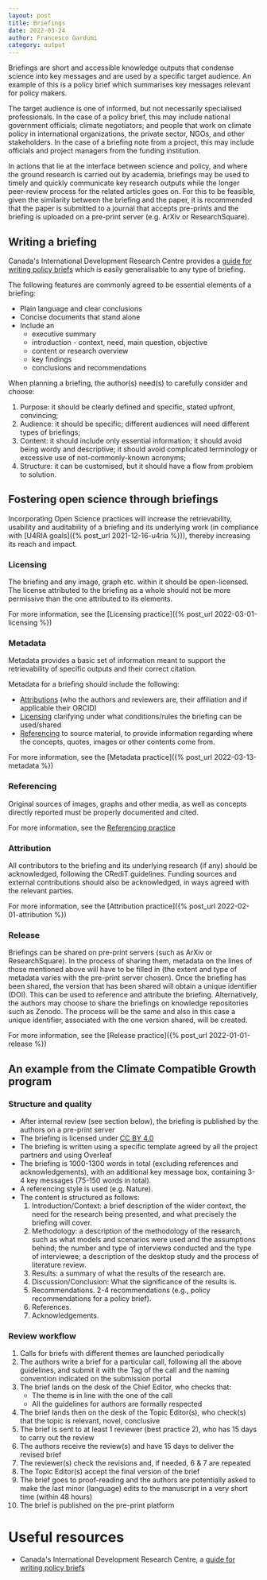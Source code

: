 ```yaml
---
layout: post
title: Briefings
date: 2022-03-24
author: Francesco Gardumi
category: output
---
```


Briefings are short and accessible knowledge outputs that condense science into key messages and are used by a specific target audience. An example of this is a policy brief which summarises key messages relevant for policy makers.

The target audience is one of informed, but not necessarily specialised professionals. In the case of a policy brief, this may include national government officials; climate negotiators; and people that work on climate policy in international organizations, the private sector, NGOs, and other stakeholders. In the case of a briefing note from a project, this may include officials and project managers from the funding institution.

In actions that lie at the interface between science and policy, and where the ground research is carried out by academia, briefings may be used to timely and quickly communicate key research outputs while the longer peer-review process for the related articles goes on. For this to be feasible, given the similarity between the briefing and the paper, it is recommended that the paper is submitted to a journal that accepts pre-prints and the briefing is uploaded on a pre-print server (e.g. ArXiv or ResearchSquare).

## Writing a briefing

Canada's International Development Research Centre provides a [guide for writing policy briefs](https://www.idrc.ca/en/how-write-policy-brief) which is easily generalisable to any type of briefing.

The following features are commonly agreed to be essential elements of a briefing:
* Plain language and clear conclusions
* Concise documents that stand alone
* Include an
  * executive summary
  * introduction - context, need, main question, objective
  * content or research overview
  * key findings
  * conclusions and recommendations

When planning a briefing, the author(s) need(s) to carefully consider and choose:

1. Purpose: it should be clearly defined and specific, stated upfront, convincing;
2. Audience: it should be specific; different audiences will need different types of briefings;
3. Content: it should include only essential information; it should avoid being wordy and descriptive; it should avoid complicated terminology or excessive use of not-commonly-known acronyms;
4. Structure: it can be customised, but it should have a flow from problem to solution.

## Fostering open science through briefings

Incorporating Open Science practices will increase the retrievability, usability and auditability of a briefing and its underlying work (in compliance with [U4RIA goals]({% post_url 2021-12-16-u4ria %})), thereby increasing its reach and impact.

### Licensing

The briefing and any image, graph etc. within it should be open-licensed.
The license attributed to the briefing as a whole should not be more permissive than the one attributed to its elements.

For more information, see the [Licensing practice]({% post_url 2022-03-01-licensing %})

### Metadata

Metadata provides a basic set of information meant to support the retrievability of specific outputs and their correct citation.

Metadata for a briefing should include the following:

- [Attributions](#attribution) (who the authors and reviewers are, their affiliation and if applicable their ORCID)
- [Licensing](#licensing) clarifying under what conditions/rules the briefing can be used/shared
- [Referencing](#referencing) to source material, to provide information regarding where the concepts, quotes, images or other contents come from.

For more information, see the [Metadata practice]({% post_url 2022-03-13-metadata %})

### Referencing

Original sources of images, graphs and other media, as well as concepts directly reported must be properly documented and cited.

For more information, see the [Referencing practice]()

### Attribution

All contributors to the briefing and its underlying research (if any) should be acknowledged, following the CRediT guidelines.
Funding sources and external contributions should also be acknowledged, in ways agreed with the relevant parties.

For more information, see the [Attribution practice]({% post_url 2022-02-01-attribution %})

### Release

Briefings can be shared on pre-print servers (such as ArXiv or ResearchSquare). In the process of sharing them, metadata on the lines of those mentioned above will have to be filled in (the extent and type of metadata varies with the pre-print server chosen). Once the briefing has been shared, the version that has been shared will obtain a unique identifier (DOI). This can be used to reference and attribute the briefing.
Alternatively, the authors may choose to share the briefings on knowledge repositories such as Zenodo. The process will be the same and also in this case a unique identifier, associated with the one version shared, will be created.

For more information, see the [Release practice]({% post_url 2022-01-01-release %})

## An example from the Climate Compatible Growth program

### Structure and quality

* After internal review (see section below), the briefing is published by the authors on a pre-print server
* The briefing is licensed under [CC BY 4.0](https://creativecommons.org/licenses/by/4.0/)
* The briefing is written using a specific template agreed by all the project partners and using Overleaf
* The briefing is 1000-1300 words in total (excluding references and acknowledgements), with an additional key message box, containing 3-4 key messages (75-150 words in total).
* A referencing style is used (e.g. Nature).
* The content is structured as follows:
    1. Introduction/Context: a brief description of the wider context, the need for the research being presented, and what precisely the briefing will cover.
    2. Methodology: a description of the methodology of the research, such as what models and scenarios were used and the assumptions behind; the number and type of interviews conducted and the type of interviewee; a description of the desktop study and the process of literature review.
    3. Results: a summary of what the results of the research are.
    4. Discussion/Conclusion: What the significance of the results is.
    5. Recommendations. 2-4 recommendations (e.g., policy recommendations for a policy brief).
    6. References.
    7. Acknowledgements.

### Review workflow

1. Calls for briefs with different themes are launched periodically
2. The authors write a brief for a particular call, following all the above guidelines, and submit it with the Tag of the call and the naming convention indicated on the submission portal
3. The brief lands on the desk of the Chief Editor, who checks that:
    * The theme is in line with the one of the call
    * All the guidelines for authors are formally respected
4. The brief lands then on the desk of the Topic Editor(s), who check(s) that the topic is relevant, novel, conclusive
5. The brief is sent to at least 1 reviewer (best practice 2), who has 15 days to carry out the review
6. The authors receive the review(s) and have 15 days to deliver the revised brief
7. The reviewer(s) check the revisions and, if needed, 6 & 7 are repeated
8. The Topic Editor(s) accept the final version of the brief
9. The brief goes to proof-reading and the authors are potentially asked to make the last minor (language) edits to the manuscript in a very short time (within 48 hours)
10. The brief is published on the pre-print platform

# Useful resources

- Canada's International Development Research Centre, a [guide for writing policy briefs](https://www.idrc.ca/en/how-write-policy-brief)


